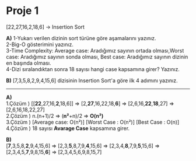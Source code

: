 # Proje 1
[22,27,16,2,18,6] -> Insertion Sort

**A)**
1-Yukarı verilen dizinin sort türüne göre aşamalarını yazınız.  
2-Big-O gösterimini yazınız.  
3-Time Complexity: Average case: Aradığımız sayının ortada olması,Worst case: Aradığımız sayının sonda olması, Best case: Aradığımız sayının dizinin en başında olması.  
4-Dizi sıralandıktan sonra 18 sayısı hangi case kapsamına girer? Yazınız.  


**B)**
[7,3,5,8,2,9,4,15,6] dizisinin Insertion Sort'a göre ilk 4 adımını yazınız.

---
**A)**  
1.Çözüm ) [[**22**,27,16,**2**,18,6]] => [2,**27**,16,22,18,**6**] => [2,6,16,**22**,**18**,27] =>[2,6,16,18,22,27]  
2.Çözüm ) n.(n+1)/2 => (**n²**+n)/2 => **O(n²)**  
3.Çözüm ) [Average case: O(n²)] [Worst Case : O(n²)] [Best Case : O(n)]  
4.Çözüm ) 18 sayısı **Avarage Case** kapsamına girer.

**B)**  
[**7**,3,5,8,**2**,9,4,15,6] => [2,3,**5**,8,7,9,**4**,15,6] => [2,3,4,**8**,7,9,**5**,15,6] => [2,3,4,5,**7**,9,8,15,**6**] => [2,3,4,5,6,9,8,15,7]